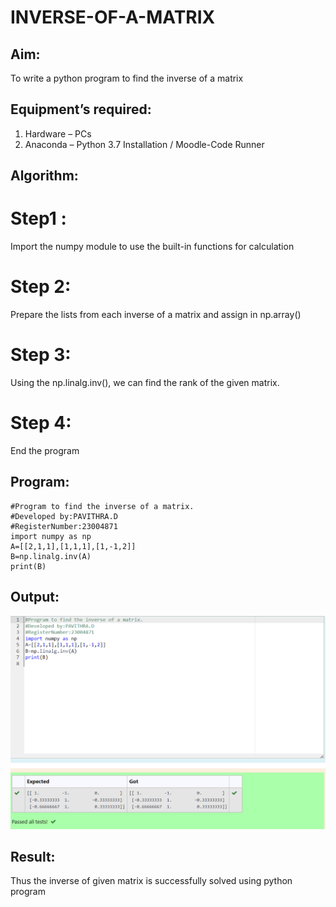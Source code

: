 # INVERSE-OF-A-MATRIX
## Aim:
To write a python program to find the inverse of a matrix
## Equipment’s required:
1. 	Hardware – PCs
2. 	Anaconda – Python 3.7 Installation / Moodle-Code Runner
## Algorithm:
# Step1 :
Import the numpy module to use the built-in functions for calculation

# Step 2:
Prepare the lists from each inverse of a matrix and assign in np.array()

# Step 3:
Using the np.linalg.inv(), we can find the rank of the given matrix.

# Step 4:
End the program
## Program:
``````
#Program to find the inverse of a matrix.
#Developed by:PAVITHRA.D
#RegisterNumber:23004871
import numpy as np
A=[[2,1,1],[1,1,1],[1,-1,2]]
B=np.linalg.inv(A)
print(B)
``````
## Output:
![Alt text](inverse.png)

## Result:
Thus the inverse of given matrix is successfully solved using python program

